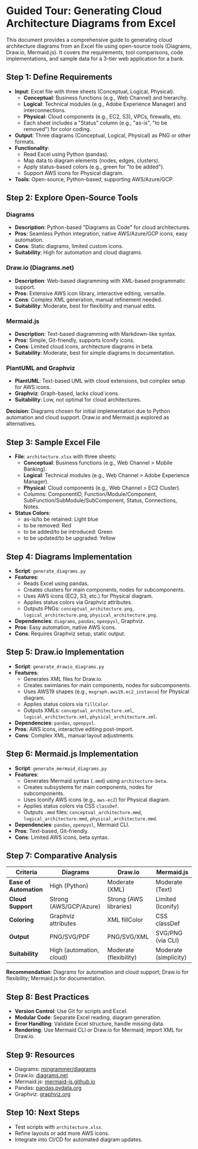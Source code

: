 # Guided Tour: Generating Cloud Architecture Diagrams from Excel

This document provides a comprehensive guide to generating cloud architecture diagrams from an Excel file using open-source tools (Diagrams, Draw.io, Mermaid.js). It covers the requirements, tool comparisons, code implementations, and sample data for a 3-tier web application for a bank.

## Step 1: Define Requirements
- **Input**: Excel file with three sheets (Conceptual, Logical, Physical).
  - **Conceptual**: Business functions (e.g., Web Channel) and hierarchy.
  - **Logical**: Technical modules (e.g., Adobe Experience Manager) and interconnections.
  - **Physical**: Cloud components (e.g., EC2, S3), VPCs, firewalls, etc.
  - Each sheet includes a "Status" column (e.g., "as-is", "to be removed") for color coding.
- **Output**: Three diagrams (Conceptual, Logical, Physical) as PNG or other formats.
- **Functionality**:
  - Read Excel using Python (pandas).
  - Map data to diagram elements (nodes, edges, clusters).
  - Apply status-based colors (e.g., green for "to be added").
  - Support AWS icons for Physical diagram.
- **Tools**: Open-source, Python-based, supporting AWS/Azure/GCP.

## Step 2: Explore Open-Source Tools
### Diagrams
- **Description**: Python-based "Diagrams as Code" for cloud architectures.
- **Pros**: Seamless Python integration, native AWS/Azure/GCP icons, easy automation.
- **Cons**: Static diagrams, limited custom icons.
- **Suitability**: High for automation and cloud diagrams.

### Draw.io (Diagrams.net)
- **Description**: Web-based diagramming with XML-based programmatic support.
- **Pros**: Extensive AWS icon library, interactive editing, versatile.
- **Cons**: Complex XML generation, manual refinement needed.
- **Suitability**: Moderate, best for flexibility and manual edits.

### Mermaid.js
- **Description**: Text-based diagramming with Markdown-like syntax.
- **Pros**: Simple, Git-friendly, supports Iconify icons.
- **Cons**: Limited cloud icons, architecture diagrams in beta.
- **Suitability**: Moderate, best for simple diagrams in documentation.

### PlantUML and Graphviz
- **PlantUML**: Text-based UML with cloud extensions, but complex setup for AWS icons.
- **Graphviz**: Graph-based, lacks cloud icons.
- **Suitability**: Low, not optimal for cloud architectures.

**Decision**: Diagrams chosen for initial implementation due to Python automation and cloud support. Draw.io and Mermaid.js explored as alternatives.

## Step 3: Sample Excel File
- **File**: `architecture.xlsx` with three sheets:
  - **Conceptual**: Business functions (e.g., Web Channel > Mobile Banking).
  - **Logical**: Technical modules (e.g., Web Channel > Adobe Experience Manager).
  - **Physical**: Cloud components (e.g., Web Channel > EC2 Cluster).
  - Columns: ComponentID, Function/Module/Component, SubFunction/SubModule/SubComponent, Status, Connections, Notes.
- **Status Colors**:
  - as-is/to be retained: Light blue
  - to be removed: Red
  - to be added/to be introduced: Green
  - to be updated/to be upgraded: Yellow

## Step 4: Diagrams Implementation
- **Script**: `generate_diagrams.py`
- **Features**:
  - Reads Excel using pandas.
  - Creates clusters for main components, nodes for subcomponents.
  - Uses AWS icons (EC2, S3, etc.) for Physical diagram.
  - Applies status colors via Graphviz attributes.
  - Outputs PNGs: `conceptual_architecture.png`, `logical_architecture.png`, `physical_architecture.png`.
- **Dependencies**: `diagrams`, `pandas`, `openpyxl`, Graphviz.
- **Pros**: Easy automation, native AWS icons.
- **Cons**: Requires Graphviz setup, static output.

## Step 5: Draw.io Implementation
- **Script**: `generate_drawio_diagrams.py`
- **Features**:
  - Generates XML files for Draw.io.
  - Creates swimlanes for main components, nodes for subcomponents.
  - Uses AWS19 shapes (e.g., `mxgraph.aws19.ec2_instance`) for Physical diagram.
  - Applies status colors via `fillColor`.
  - Outputs XMLs: `conceptual_architecture.xml`, `logical_architecture.xml`, `physical_architecture.xml`.
- **Dependencies**: `pandas`, `openpyxl`.
- **Pros**: AWS icons, interactive editing post-import.
- **Cons**: Complex XML, manual layout adjustments.

## Step 6: Mermaid.js Implementation
- **Script**: `generate_mermaid_diagrams.py`
- **Features**:
  - Generates Mermaid syntax (`.mmd`) using `architecture-beta`.
  - Creates subsystems for main components, nodes for subcomponents.
  - Uses Iconify AWS icons (e.g., `aws-ec2`) for Physical diagram.
  - Applies status colors via CSS `classDef`.
  - Outputs `.mmd` files: `conceptual_architecture.mmd`, `logical_architecture.mmd`, `physical_architecture.mmd`.
- **Dependencies**: `pandas`, `openpyxl`, Mermaid CLI.
- **Pros**: Text-based, Git-friendly.
- **Cons**: Limited AWS icons, beta syntax.

## Step 7: Comparative Analysis
| Criteria             | Diagrams                     | Draw.io                      | Mermaid.js                   |
|----------------------|------------------------------|------------------------------|------------------------------|
| **Ease of Automation** | High (Python)               | Moderate (XML)               | Moderate (Text)              |
| **Cloud Support**     | Strong (AWS/GCP/Azure)      | Strong (AWS libraries)      | Limited (Iconify)            |
| **Coloring**          | Graphviz attributes         | XML fillColor               | CSS classDef                 |
| **Output**            | PNG/SVG/PDF                 | PNG/SVG/XML                 | SVG/PNG (via CLI)            |
| **Suitability**       | High (automation, cloud)    | Moderate (flexibility)      | Moderate (simplicity)        |

**Recommendation**: Diagrams for automation and cloud support; Draw.io for flexibility; Mermaid.js for documentation.

## Step 8: Best Practices
- **Version Control**: Use Git for scripts and Excel.
- **Modular Code**: Separate Excel reading, diagram generation.
- **Error Handling**: Validate Excel structure, handle missing data.
- **Rendering**: Use Mermaid CLI or Draw.io for Mermaid; import XML for Draw.io.

## Step 9: Resources
- Diagrams: [mingrammer/diagrams](https://diagrams.mingrammer.com/)
- Draw.io: [diagrams.net](https://app.diagrams.net/)
- Mermaid.js: [mermaid-js.github.io](https://mermaid-js.github.io/)
- Pandas: [pandas.pydata.org](https://pandas.pydata.org/)
- Graphviz: [graphviz.org](https://graphviz.org/)

## Step 10: Next Steps
- Test scripts with `architecture.xlsx`.
- Refine layouts or add more AWS icons.
- Integrate into CI/CD for automated diagram updates.